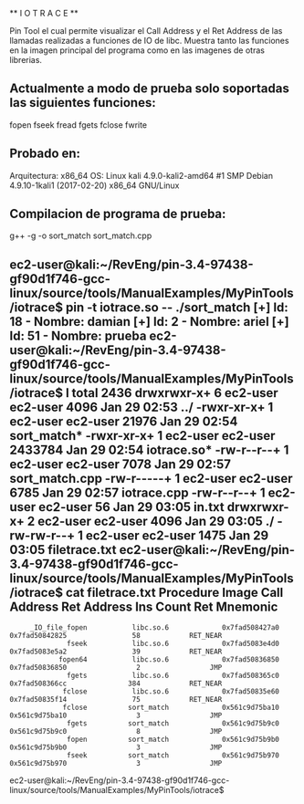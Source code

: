 ** I O T R A C E **

Pin Tool el cual permite visualizar el Call Address y el Ret Address de las llamadas realizadas a funciones de IO de libc.
Muestra tanto las funciones en la imagen principal del programa como en las imagenes de otras librerias.

Actualmente a modo de prueba solo soportadas las siguientes funciones:
----------------------------------------------------------------------
fopen
fseek
fread
fgets
fclose
fwrite


Probado en:
-----------
Arquitectura: x86_64
OS: Linux kali 4.9.0-kali2-amd64 #1 SMP Debian 4.9.10-1kali1 (2017-02-20) x86_64 GNU/Linux


Compilacion de programa de prueba:
----------------------------------
g++ -g -o sort_match sort_match.cpp

ec2-user@kali:~/RevEng/pin-3.4-97438-gf90d1f746-gcc-linux/source/tools/ManualExamples/MyPinTools/iotrace$ pin -t iotrace.so -- ./sort_match
[+] Id: 18 - Nombre: damian
[+] Id: 2 - Nombre: ariel
[+] Id: 51 - Nombre: prueba
ec2-user@kali:~/RevEng/pin-3.4-97438-gf90d1f746-gcc-linux/source/tools/ManualExamples/MyPinTools/iotrace$ l
total 2436
drwxrwxr-x+ 6 ec2-user ec2-user    4096 Jan 29 02:53 ../
-rwxr-xr-x+ 1 ec2-user ec2-user   21976 Jan 29 02:54 sort_match*
-rwxr-xr-x+ 1 ec2-user ec2-user 2433784 Jan 29 02:54 iotrace.so*
-rw-r--r--+ 1 ec2-user ec2-user    7078 Jan 29 02:57 sort_match.cpp
-rw-r-----+ 1 ec2-user ec2-user    6785 Jan 29 02:57 iotrace.cpp
-rw-r--r--+ 1 ec2-user ec2-user      56 Jan 29 03:05 in.txt
drwxrwxr-x+ 2 ec2-user ec2-user    4096 Jan 29 03:05 ./
-rw-rw-r--+ 1 ec2-user ec2-user    1475 Jan 29 03:05 filetrace.txt
ec2-user@kali:~/RevEng/pin-3.4-97438-gf90d1f746-gcc-linux/source/tools/ManualExamples/MyPinTools/iotrace$ cat filetrace.txt 
              Procedure               Image               Call Address              Ret Address         Ins Count        Ret Mnemonic
-------------------------------------------------------------------------------------------------------------------------------------

         _IO_file_fopen           libc.so.6             0x7fad508427a0           0x7fad50842825                58            RET_NEAR
                  fseek           libc.so.6             0x7fad5083e4d0           0x7fad5083e5a2                39            RET_NEAR
                fopen64           libc.so.6             0x7fad50836850           0x7fad50836850                 2                 JMP
                  fgets           libc.so.6             0x7fad508365c0           0x7fad508366cc               384            RET_NEAR
                 fclose           libc.so.6             0x7fad50835e60           0x7fad50835f14                75            RET_NEAR
                 fclose          sort_match             0x561c9d75ba10           0x561c9d75ba10                 3                 JMP
                  fgets          sort_match             0x561c9d75b9c0           0x561c9d75b9c0                 8                 JMP
                  fopen          sort_match             0x561c9d75b9b0           0x561c9d75b9b0                 3                 JMP
                  fseek          sort_match             0x561c9d75b970           0x561c9d75b970                 3                 JMP
ec2-user@kali:~/RevEng/pin-3.4-97438-gf90d1f746-gcc-linux/source/tools/ManualExamples/MyPinTools/iotrace$ 

